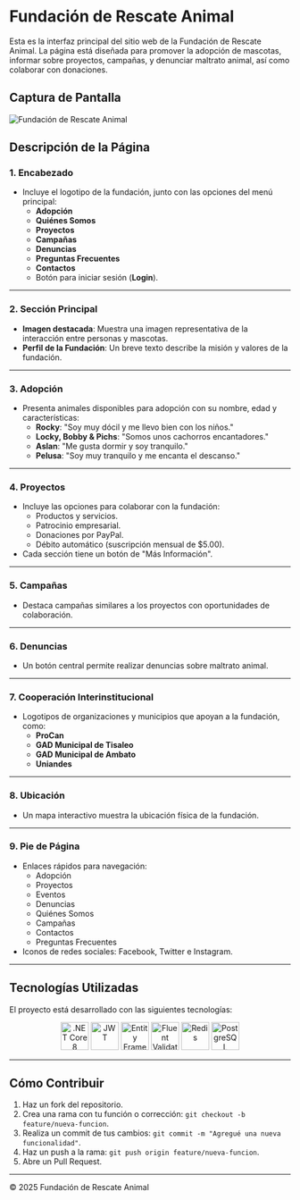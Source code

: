 # Fundación de Rescate Animal

Esta es la interfaz principal del sitio web de la Fundación de Rescate Animal. La página está diseñada para promover la adopción de mascotas, informar sobre proyectos, campañas, y denunciar maltrato animal, así como colaborar con donaciones.

## Captura de Pantalla
![Fundación de Rescate Animal](ruta/a/la/imagen.png)

## Descripción de la Página

### 1. **Encabezado**
- Incluye el logotipo de la fundación, junto con las opciones del menú principal:
  - **Adopción**
  - **Quiénes Somos**
  - **Proyectos**
  - **Campañas**
  - **Denuncias**
  - **Preguntas Frecuentes**
  - **Contactos**
  - Botón para iniciar sesión (**Login**).

---

### 2. **Sección Principal**
- **Imagen destacada**: Muestra una imagen representativa de la interacción entre personas y mascotas.
- **Perfil de la Fundación**: Un breve texto describe la misión y valores de la fundación.

---

### 3. **Adopción**
- Presenta animales disponibles para adopción con su nombre, edad y características:
  - **Rocky**: "Soy muy dócil y me llevo bien con los niños."
  - **Locky, Bobby & Pichs**: "Somos unos cachorros encantadores."
  - **Aslan**: "Me gusta dormir y soy tranquilo."
  - **Pelusa**: "Soy muy tranquilo y me encanta el descanso."

---

### 4. **Proyectos**
- Incluye las opciones para colaborar con la fundación:
  - Productos y servicios.
  - Patrocinio empresarial.
  - Donaciones por PayPal.
  - Débito automático (suscripción mensual de $5.00).
- Cada sección tiene un botón de "Más Información".

---

### 5. **Campañas**
- Destaca campañas similares a los proyectos con oportunidades de colaboración.

---

### 6. **Denuncias**
- Un botón central permite realizar denuncias sobre maltrato animal.

---

### 7. **Cooperación Interinstitucional**
- Logotipos de organizaciones y municipios que apoyan a la fundación, como:
  - **ProCan**
  - **GAD Municipal de Tisaleo**
  - **GAD Municipal de Ambato**
  - **Uniandes**

---

### 8. **Ubicación**
- Un mapa interactivo muestra la ubicación física de la fundación.

---

### 9. **Pie de Página**
- Enlaces rápidos para navegación:
  - Adopción
  - Proyectos
  - Eventos
  - Denuncias
  - Quiénes Somos
  - Campañas
  - Contactos
  - Preguntas Frecuentes
- Iconos de redes sociales: Facebook, Twitter e Instagram.

---

## Tecnologías Utilizadas

El proyecto está desarrollado con las siguientes tecnologías:

<div align="center">
  <img src="https://seeklogo.com/images/N/net-core-logo-D53CFF905E-seeklogo.com.png" alt=".NET Core 8" height="50">
  <img src="https://jwt.io/img/pic_logo.svg" alt="JWT" height="50">
  <img src="https://www.nuget.org/profiles/ef6/logo.svg" alt="Entity Framework" height="50">
  <img src="https://fluentvalidation.net/logo.png" alt="Fluent Validator" height="50">
  <img src="https://upload.wikimedia.org/wikipedia/commons/thumb/6/6b/Redis_Logo.svg/2560px-Redis_Logo.svg.png" alt="Redis" height="50">
  <img src="https://upload.wikimedia.org/wikipedia/commons/2/29/Postgresql_elephant.svg" alt="PostgreSQL" height="50">
</div>

---

## Cómo Contribuir
1. Haz un fork del repositorio.
2. Crea una rama con tu función o corrección: `git checkout -b feature/nueva-funcion`.
3. Realiza un commit de tus cambios: `git commit -m "Agregué una nueva funcionalidad"`.
4. Haz un push a la rama: `git push origin feature/nueva-funcion`.
5. Abre un Pull Request.

---

© 2025 Fundación de Rescate Animal
